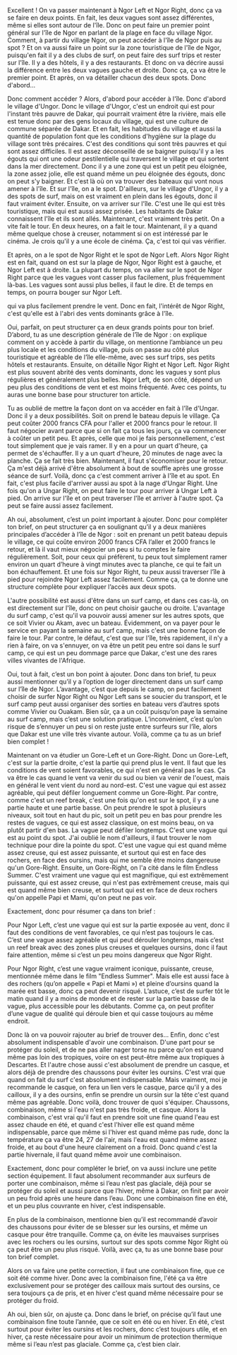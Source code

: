 

Excellent ! On va passer maintenant à Ngor Left et Ngor Right, donc ça va se faire en deux points. En fait, les deux vagues sont assez différentes, même si elles sont autour de l'île. Donc on peut faire un premier point général sur l'île de Ngor en parlant de la plage en face du village Ngor. Comment, à partir du village Ngor, on peut accéder à l'île de Ngor puis au spot ? Et on va aussi faire un point sur la zone touristique de l'île de Ngor, puisqu'en fait il y a des clubs de surf, on peut faire des surf trips et rester sur l'île. Il y a des hôtels, il y a des restaurants. Et donc on va décrire aussi la différence entre les deux vagues gauche et droite. Donc ça, ça va être le premier point. Et après, on va détailler chacun des deux spots. Donc d'abord...

Donc comment accéder ? Alors, d'abord pour accéder à l'île. Donc d'abord le village d'Ungor. Donc le village d'Ungor, c'est un endroit qui est pour l'instant très pauvre de Dakar, qui pourrait vraiment être la rivière, mais elle est tenue donc par des gens locaux du village, qui est une culture de commune séparée de Dakar. Et en fait, les habitudes du village et aussi la quantité de population font que les conditions d'hygiène sur la plage du village sont très précaires. C'est des conditions qui sont très pauvres et qui sont assez difficiles. Il est assez déconseillé de se baigner puisqu'il y a les égouts qui ont une odeur pestilentielle qui traversent le village et qui sortent dans la mer directement. Donc il y a une zone qui est un petit peu éloignée, la zone assez jolie, elle est quand même un peu éloignée des égouts, donc on peut s'y baigner. Et c'est là où on va trouver des bateaux qui vont nous amener à l'île. Et sur l'île, on a le spot. D'ailleurs, sur le village d'Ungor, il y a des spots de surf, mais on est vraiment en plein dans les égouts, donc il faut vraiment éviter. Ensuite, on va arriver sur l'île. C'est une île qui est très touristique, mais qui est aussi assez prisée. Les habitants de Dakar connaissent l'île et ils sont allés. Maintenant, c'est vraiment très petit. On a vite fait le tour. En deux heures, on a fait le tour. Maintenant, il y a quand même quelque chose à creuser, notamment si on est intéressé par le cinéma. Je crois qu'il y a une école de cinéma. Ça, c'est toi qui vas vérifier.

Et après, on a le spot de Ngor Right et le spot de Ngor Left. Alors Ngor Right est en fait, quand on est sur la plage de Ngor, Ngor Right est à gauche, et Ngor Left est à droite. La plupart du temps, on va aller sur le spot de Ngor Right parce que les vagues vont casser plus facilement, plus fréquemment là-bas. Les vagues sont aussi plus belles, il faut le dire. Et de temps en temps, on pourra bouger sur Ngor Left.

qui va plus facilement prendre le vent. Donc en fait, l'intérêt de Ngor Right, c'est qu'elle est à l'abri des vents dominants grâce à l'île.


Oui, parfait, on peut structurer ça en deux grands points pour ton brief. D’abord, tu as une description générale de l’île de Ngor : on explique comment on y accède à partir du village, on mentionne l’ambiance un peu plus locale et les conditions du village, puis on passe au côté plus touristique et agréable de l’île elle-même, avec ses surf trips, ses petits hôtels et restaurants. Ensuite, on détaille Ngor Right et Ngor Left. Ngor Right est plus souvent abrité des vents dominants, donc les vagues y sont plus régulières et généralement plus belles. Ngor Left, de son côté, dépend un peu plus des conditions de vent et est moins fréquenté. Avec ces points, tu auras une bonne base pour structurer ton article.


Tu as oublié de mettre la façon dont on va accéder en fait à l'île d'Ungar. Donc il y a deux possibilités. Soit on prend le bateau depuis le village. Ça peut coûter 2000 francs CFA pour l'aller et 2000 francs pour le retour. Il faut négocier avant parce que si on fait ça tous les jours, ça va commencer à coûter un petit peu. Et après, celle que moi je fais personnellement, c'est tout simplement que je vais ramer. Il y en a pour un quart d'heure, ça permet de s'échauffer. Il y a un quart d'heure, 20 minutes de nage avec la planche. Ça se fait très bien. Maintenant, il faut s'économiser pour le retour. Ça m'est déjà arrivé d'être absolument à bout de souffle après une grosse séance de surf. Voilà, donc ça c'est comment arriver à l'île et au spot. En fait, c'est plus facile d'arriver aussi au spot à la nage d'Ungar Right. Une fois qu'on a Ungar Right, on peut faire le tour pour arriver à Ungar Left à pied. On arrive sur l'île et on peut traverser l'île et arriver à l'autre spot. Ça peut se faire aussi assez facilement.



Ah oui, absolument, c’est un point important à ajouter. Donc pour compléter ton brief, on peut structurer ça en soulignant qu’il y a deux manières principales d’accéder à l’île de Ngor : soit en prenant un petit bateau depuis le village, ce qui coûte environ 2000 francs CFA l’aller et 2000 francs le retour, et là il vaut mieux négocier un peu si tu comptes le faire régulièrement. Soit, pour ceux qui préfèrent, tu peux tout simplement ramer environ un quart d’heure à vingt minutes avec ta planche, ce qui te fait un bon échauffement. Et une fois sur Ngor Right, tu peux aussi traverser l’île à pied pour rejoindre Ngor Left assez facilement. Comme ça, ça te donne une structure complète pour expliquer l’accès aux deux spots.



L'autre possibilité est aussi d'être dans un surf camp, et dans ces cas-là, on est directement sur l'île, donc on peut choisir gauche ou droite. L'avantage du surf camp, c'est qu'il va pouvoir aussi amener sur les autres spots, que ce soit Vivier ou Akam, avec un bateau. Évidemment, on va payer pour le service en payant la semaine au surf camp, mais c'est une bonne façon de faire le tour. Par contre, le défaut, c'est que sur l'île, très rapidement, il n'y a rien à faire, on va s'ennuyer, on va être un petit peu entre soi dans le surf camp, ce qui est un peu dommage parce que Dakar, c'est une des rares villes vivantes de l'Afrique.


Oui, tout à fait, c’est un bon point à ajouter. Donc dans ton brief, tu peux aussi mentionner qu’il y a l’option de loger directement dans un surf camp sur l’île de Ngor. L’avantage, c’est que depuis le camp, on peut facilement choisir de surfer Ngor Right ou Ngor Left sans se soucier du transport, et le surf camp peut aussi organiser des sorties en bateau vers d’autres spots comme Vivier ou Ouakam. Bien sûr, ça a un coût puisqu’on paye la semaine au surf camp, mais c’est une solution pratique. L’inconvénient, c’est qu’on risque de s’ennuyer un peu si on reste juste entre surfeurs sur l’île, alors que Dakar est une ville très vivante autour. Voilà, comme ça tu as un brief bien complet !


Maintenant on va étudier un Gore-Left et un Gore-Right. Donc un Gore-Left, c'est sur la partie droite, c'est la partie qui prend plus le vent. Il faut que les conditions de vent soient favorables, ce qui n'est en général pas le cas. Ça va être le cas quand le vent va venir du sud ou bien va venir de l'ouest, mais en général le vent vient du nord au nord-est. C'est une vague qui est assez agréable, qui peut défiler longuement comme un Gore-Right. Par contre, comme c'est un reef break, c'est une fois qu'on est sur le spot, il y a une partie haute et une partie basse. On peut prendre le spot à plusieurs niveaux, soit tout en haut du pic, soit un petit peu en bas pour prendre les restes de vagues, ce qui est assez classique, on est moins beau, on va plutôt partir d'en bas. La vague peut défiler longtemps. C'est une vague qui est au point du spot. J'ai oublié le nom d'ailleurs, il faut trouver le nom technique pour dire la pointe du spot. C'est une vague qui est quand même assez creuse, qui est assez puissante, et surtout qui est en face des rochers, en face des oursins, mais qui me semble être moins dangereuse qu'un Gore-Right. Ensuite, un Gore-Right, on l'a cité dans le film Endless Summer. C'est vraiment une vague qui est magnifique, qui est extrêmement puissante, qui est assez creuse, qui n'est pas extrêmement creuse, mais qui est quand même bien creuse, et surtout qui est en face de deux rochers qu'on appelle Papi et Mami, qu'on peut ne pas voir.

Exactement, donc pour résumer ça dans ton brief :

Pour Ngor Left, c’est une vague qui est sur la partie exposée au vent, donc il faut des conditions de vent favorables, ce qui n’est pas toujours le cas. C’est une vague assez agréable et qui peut dérouler longtemps, mais c’est un reef break avec des zones plus creuses et quelques oursins, donc il faut faire attention, même si c’est un peu moins dangereux que Ngor Right.

Pour Ngor Right, c’est une vague vraiment iconique, puissante, creuse, mentionnée même dans le film "Endless Summer". Mais elle est aussi face à des rochers (qu’on appelle « Papi et Mami ») et pleine d’oursins quand la marée est basse, donc ça peut devenir risqué. L’astuce, c’est de surfer tôt le matin quand il y a moins de monde et de rester sur la partie basse de la vague, plus accessible pour les débutants. Comme ça, on peut profiter d’une vague de qualité qui déroule bien et qui casse toujours au même endroit.


Donc là on va pouvoir rajouter au brief de trouver des... Enfin, donc c'est absolument indispensable d'avoir une combinaison. D'une part pour se protéger du soleil, et de ne pas aller nager torse nu parce qu'on est quand même pas loin des tropiques, voire on est peut-être même aux tropiques à Descartes. Et l'autre chose aussi c'est absolument de prendre un casque, et alors déjà de prendre des chaussons pour éviter les oursins. C'est vrai que quand on fait du surf c'est absolument indispensable. Mais vraiment, moi je recommande le casque, on fera un lien vers le casque, parce qu'il y a des cailloux, il y a des oursins, enfin se prendre un oursin sur la tête c'est quand même pas agréable. Donc voilà, donc trouver de quoi s'équiper. Chaussons, combinaison, même si l'eau n'est pas très froide, et casque. Alors la combinaison, c'est vrai qu'il faut en prendre soit une fine quand l'eau est assez chaude en été, et quand c'est l'hiver elle est quand même indispensable, parce que même si l'hiver est quand même pas rude, donc la température ça va être 24, 27 de l'air, mais l'eau est quand même assez froide, et au bout d'une heure clairement on a froid. Donc quand c'est la partie hivernale, il faut quand même avoir une combinaison.



Exactement, donc pour compléter le brief, on va aussi inclure une petite section équipement. Il faut absolument recommander aux surfeurs de porter une combinaison, même si l’eau n’est pas glaciale, déjà pour se protéger du soleil et aussi parce que l’hiver, même à Dakar, on finit par avoir un peu froid après une heure dans l’eau. Donc une combinaison fine en été, et un peu plus couvrante en hiver, c’est indispensable.

En plus de la combinaison, mentionne bien qu’il est recommandé d’avoir des chaussons pour éviter de se blesser sur les oursins, et même un casque pour être tranquille. Comme ça, on évite les mauvaises surprises avec les rochers ou les oursins, surtout sur des spots comme Ngor Right où ça peut être un peu plus risqué. Voilà, avec ça, tu as une bonne base pour ton brief complet.


Alors on va faire une petite correction, il faut une combinaison fine, que ce soit été comme hiver. Donc avec la combinaison fine, l'été ça va être exclusivement pour se protéger des cailloux mais surtout des oursins, ce sera toujours ça de pris, et en hiver c'est quand même nécessaire pour se protéger du froid.

Ah oui, bien sûr, on ajuste ça. Donc dans le brief, on précise qu’il faut une combinaison fine toute l’année, que ce soit en été ou en hiver. En été, c’est surtout pour éviter les oursins et les rochers, donc c’est toujours utile, et en hiver, ça reste nécessaire pour avoir un minimum de protection thermique même si l’eau n’est pas glaciale. Comme ça, c’est bien clair.





